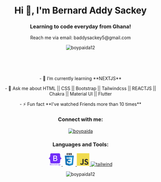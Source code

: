 <h1 align="center">Hi 👋, I'm Bernard Addy Sackey</h1>
<h3 align="center">Learning to code everyday from Ghana!</h3>
<p align="center">
Reach me via email: baddysackey5@gmail.com
</p>

<p align="center"> <img src="https://komarev.com/ghpvc/?username=boypaida12&label=Profile%20views&color=0e75b6&style=flat" alt="boypaida12" /> </p>
<br>
<br>
<br>
<p align="center">
            - 🌱 I’m currently learning **NEXTJS**
</p>
<p align="center">
            - 💬 Ask me about HTML || CSS || Bootstrap || Tailwindcss || REACTJS || Chakra || Material UI || Flutter
</p>



<p align="center">
            - ⚡ Fun fact **I've watched Friends more than 10 times**
</p>


<h3 align="center">Connect with me:</h3>
<p align="center">
<a href="https://twitter.com/boypaida" target="blank"><img align="center" src="https://raw.githubusercontent.com/rahuldkjain/github-profile-readme-generator/master/src/images/icons/Social/twitter.svg" alt="boypaida" height="30" width="40" /></a>
</p>

<h3 align="center">Languages and Tools:</h3>
<p align="center"> <a href="https://getbootstrap.com" target="_blank" rel="noreferrer"> <img src="https://raw.githubusercontent.com/devicons/devicon/master/icons/bootstrap/bootstrap-plain-wordmark.svg" alt="bootstrap" width="40" height="40"/> </a> <a href="https://www.w3schools.com/css/" target="_blank" rel="noreferrer"> <img src="https://raw.githubusercontent.com/devicons/devicon/master/icons/css3/css3-original-wordmark.svg" alt="css3" width="40" height="40"/> </a> <a href="https://developer.mozilla.org/en-US/docs/Web/JavaScript" target="_blank" rel="noreferrer"> <img src="https://raw.githubusercontent.com/devicons/devicon/master/icons/javascript/javascript-original.svg" alt="javascript" width="40" height="40"/> </a> <a href="https://tailwindcss.com/" target="_blank" rel="noreferrer"> <img src="https://www.vectorlogo.zone/logos/tailwindcss/tailwindcss-icon.svg" alt="tailwind" width="40" height="40"/> </a> </p>


<p align="center"><img src="https://github-readme-streak-stats.herokuapp.com/?user=boypaida12&" alt="boypaida12" /></p>
